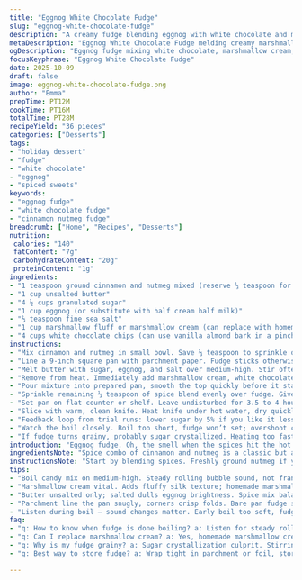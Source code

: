 ```yaml
---
title: "Eggnog White Chocolate Fudge"
slug: "eggnog-white-chocolate-fudge"
description: "A creamy fudge blending eggnog with white chocolate and marshmallow cream. Spiced subtly with cinnamon and nutmeg, the mix cooks to a soft ball stage for a chewy, rich bite. Butter, sugar, and eggnog meld over heat, boiling steadily while stirring to avoid graininess. Marshmallow cream stirs in post-boil, smoothing texture and adding depth. Finished with a dusting of aromatic spices on top. Cooled on a flat surface for hours until firm. A holiday twist on classic fudge with tips on spice balance and substitutions included."
metaDescription: "Eggnog White Chocolate Fudge melding creamy marshmallow and warm spices for rich chew with subtle cinnamon nutmeg. Classic holiday candy with texture tips."
ogDescription: "Eggnog fudge mixing white chocolate, marshmallow cream, and spices. Watch boil rhythm, stir steady, and slice warm for clean squares. Seasonal treat hacks."
focusKeyphrase: "Eggnog White Chocolate Fudge"
date: 2025-10-09
draft: false
image: eggnog-white-chocolate-fudge.png
author: "Emma"
prepTime: PT12M
cookTime: PT16M
totalTime: PT28M
recipeYield: "36 pieces"
categories: ["Desserts"]
tags:
- "holiday dessert"
- "fudge"
- "white chocolate"
- "eggnog"
- "spiced sweets"
keywords:
- "eggnog fudge"
- "white chocolate fudge"
- "cinnamon nutmeg fudge"
breadcrumb: ["Home", "Recipes", "Desserts"]
nutrition: 
 calories: "140"
 fatContent: "7g"
 carbohydrateContent: "20g"
 proteinContent: "1g"
ingredients:
- "1 teaspoon ground cinnamon and nutmeg mixed (reserve ⅓ teaspoon for topping)"
- "1 cup unsalted butter"
- "4 ½ cups granulated sugar"
- "1 cup eggnog (or substitute with half cream half milk)"
- "⅔ teaspoon fine sea salt"
- "1 cup marshmallow fluff or marshmallow cream (can replace with homemade marshmallow creme)"
- "4 cups white chocolate chips (can use vanilla almond bark in a pinch)"
instructions:
- "Mix cinnamon and nutmeg in small bowl. Save ⅓ teaspoon to sprinkle on top later. Rest goes into fudge base."
- "Line a 9-inch square pan with parchment paper. Fudge sticks otherwise. No excuses here."
- "Melt butter with sugar, eggnog, and salt over medium-high. Stir often. Bring to steady rolling boil. Keep it there for about 4 minutes. Watch closely — no scorch, no froth over. Temperature aiming for soft ball stage, about 237 to 239°F. If no candy thermometer, test by dropping syrup into cold water; it should form a pliable ball."
- "Remove from heat. Immediately add marshmallow cream, white chocolate chips, and about ⅔ of the spice mix. Use electric mixer at medium speed. Whip until white chocolate melted, mixture thickened and glossy. Should look lighter, not grainy."
- "Pour mixture into prepared pan, smooth the top quickly before it starts to set. Don’t wait, fudge sets fast once off heat."
- "Sprinkle remaining ⅓ teaspoon of spice blend evenly over fudge. Gives aroma punch and subtle crunch contrast."
- "Set pan on flat counter or shelf. Leave undisturbed for 3.5 to 4 hours at room temp to solidify. Don’t try fridge unless pressed; cold snaps change fudge texture, can become chalky."
- "Slice with warm, clean knife. Heat knife under hot water, dry quickly on towel — cuts clean squares without cracking."
- "Feedback loop from trial runs: lower sugar by 5% if you like it less sweet; cream can replace part eggnog for richer fudge; if marshmallow cream unavailable, powdered gelatin and sugar syrup can mimic texture (though more work). Tried almond extract once, weird in this combo, stick to spices."
- "Watch the boil closely. Boil too short, fudge won’t set; overshoot candy stage, it gets grainy or hard. Sound changes too — that steady rolling boil, hear that rhythm? That’s fudge cooking."
- "If fudge turns grainy, probably sugar crystallized. Heating too fast or stirring too hard at wrong time. Patience and steady stirring important."
introduction: "Eggnog fudge. Oh, the smell when the spices hit the hot butter and sugar mix. Warm cinnamon and nutmeg floating in the room before chocolate even melts. White chocolate and marshmallow cream giving that ultra creamy chew but with a twist — eggnog brightening the whole thing up without the usual heavy richness. Spiced just right, not like it’s holiday candy overload but balanced. Getting the boiling stage down is where so many trips happen. Too soon, the fudge falls apart. Too far, brittle crystals. Learned the hard way many seasons back. Now? Relying on boil sound and syrup test, not just the timer. If you're low on eggnog - half cream half milk works fine. Marshmallow cream, yep, might seem odd but it’s the key for that fluffy silk in your fudge. A slice melts in your mouth clean, not stuck to your teeth. A gem when you want classic with a little seasonal sass."
ingredientsNote: "Spice combo of cinnamon and nutmeg is a classic but adjusting amounts can give the fudge a whole different vibe. Reserve some for topping to bring an immediate punch of aroma just before eating. Butter must be unsalted — salted butter veers fudge salty and dulls eggnog flavor. White chocolate chips can be swapped for vanilla almond bark or chopped good-quality bars if chips aren’t handy. Marshmallow cream is non-negotiable for texture; if you’re hardcore without it, homemade marshmallow creme or a gelatin-sugar syrup switch can work but expect a different mouthfeel. Eggnog is the star, but milk and cream equal parts can fill in without losing creepiness of mouthfeel. Sugar cut down by 5% for less sweetness. Salt brings out all flavors — don’t skip or fudge suffers dullness."
instructionsNote: "Start by blending spices. Freshly ground nutmeg if you can — the aroma’s miles beyond pre-ground. Prep the pan right: parchment lined tightly, corners folded sharp so fudge lifts out easily later — trust me on removing fudge from a bare pan is a nightmare. The boiling stage is critical: medium-high heat steady boil for roughly 4 minutes is the sweet spot. Go by bubbling that doesn’t froth aggressively; a rolling boil with steady rhythmic sound. Use a candy thermometer, but if not available, cold water test on a dropped syrup blob works well — feel for pliable ball, not hard or too soft. Take off heat promptly; then electric mixer in action — folding in marshmallow and white chocolate gradually helps avoid seizing or grainy texture. Pour immediately, spread fast, don’t dawdle — fudge sets quickly once off heat. Top with leftover spice for an extra aromatic layer and a bait for the eyes. Set on flat surface. Don’t nudge or tilt, fudge hates disturbance while setting. Cold fridge might tempt but creates chalky texture — patience wins here. For slicing, warm knife cleans through fudge like butter; otherwise, crumbly edges form. If fudge grinds to grainy texture, sugar crystallization to blame — ensure constant gentle stirring during boil, check heat, avoid boiling over. This recipe plays well with substitutions but keep an eye on texture clues and timing — fudge isn’t forgiving on shortcuts."
tips:
- "Boil candy mix on medium-high. Steady rolling bubble sound, not frantic froth. That rhythm? Signals soft ball stage. Timer lies. Watch sugar bubble behavior. If froths or scorches, fudge ruined. Stir slow, constant, no slacking. Temperature 237-239°F best but test with cold water blob ball if thermometer’s missing. Don’t rush cooling once poured. Let firm hours undisturbed flat surface. Patience trumps speed."
- "Marshmallow cream vital. Adds fluffy silk texture; homemade marshmallow creme works too. Powdered gelatin plus sugar syrup possible backup but expect different mouthfeel. White chocolate chips must melt gradually post-boil. Mixer at medium speed folds chips and marshmallow slurry; speeds thickening, avoids grainy bite. Timing pouring critical — fudge sets fast off heat. Smooth top quick or get uneven surface."
- "Butter unsalted only; salted dulls eggnog brightness. Spice mix balanced cinnamon nutmeg fine ground; reserve some for topping. The topping sparks aroma on serving and subtle crunch contrast. When lacking eggnog, half cream half milk substitute keeps texture richer and mouthfeel intact. Sugar reducible by 5% for less sweetness but affects set slightly. Salt wakes all flavors; skip it, dull fudge follows."
- "Parchment line the pan snugly, corners crisp folds. Bare pan fudge sticks relentlessly. Slice fudge with warm knife cleaned between cuts; heating knife under hot water and drying fast prevents crumbly edges. Fridge tempting but cold snaps create chalky texture; room temperature and time required. Cut only after firm set—3.5 to 4 hours minimum. Don’t nudge fudge while cooling; movement creates cracks."
- "Listen during boil — sound changes matter. Early boil too soft, fudge fails to set. Overboil? Grainy or brittle crystals. Sugar crystallization causes gritty, sandy texture; usually stirring too fast or heat spike. Constant gentle stirring and eye on boil avoids. Almond extract tested once; weird clash. Stick to cinnamon nutmeg combo for classic warmth. Mixing spices fresh ground pulls deeper aroma than pre-ground variety."
faq:
- "q: How to know when fudge is done boiling? a: Listen for steady rolling boil, no froth. Sugar bubbling rhythmic. If bubbling too soft, fudge won’t set. Too hard or long boil brings grainy texture. Cold water test works if no thermometer; syrup blob forms pliable ball. Timing not exact; feel and sound key here."
- "q: Can I replace marshmallow cream? a: Yes, homemade marshmallow creme substitute works well. Powdered gelatin and sugar syrup possible but texture changes. Marshmallow cream adds fluffiness and smoothness; skip it loses silk mouthfeel. Don’t sub with mini marshmallows; too rough and dry."
- "q: Why is my fudge grainy? a: Sugar crystallization culprit. Stirring too hard or fast during boil disrupts syrup. Also over-boil or letting syrup cool slightly before folding in chips causes grain. Keep boil steady, stir moderately, remove heat promptly. Re-melting grainy fudge doesn’t fix texture usually."
- "q: Best way to store fudge? a: Wrap tight in parchment or foil, store room temperature for up to two weeks. Fridge causes chalky texture but short term okay if wrapped well. Freeze possible but texture may change after thaw. Avoid moisture or air exposure to keep chew intact."

---
```

